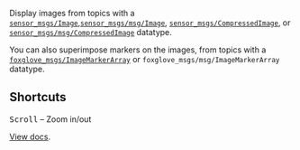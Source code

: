 Display images from topics with a [`sensor_msgs/Image`](https://docs.ros.org/en/noetic/api/sensor_msgs/html/msg/Image.html),[`sensor_msgs/msg/Image`](https://github.com/ros2/common_interfaces/blob/master/sensor_msgs/msg/Image.msg), [`sensor_msgs/CompressedImage`](https://docs.ros.org/en/api/sensor_msgs/html/msg/CompressedImage.html), or [`sensor_msgs/msg/CompressedImage`](https://github.com/ros2/common_interfaces/blob/master/sensor_msgs/msg/CompressedImage.msg) datatype.

You can also superimpose markers on the images, from topics with a [`foxglove_msgs/ImageMarkerArray`](https://github.com/foxglove/ros_foxglove_msgs/blob/main/msg/ImageMarkerArray.msg) or `foxglove_msgs/msg/ImageMarkerArray` datatype.

## Shortcuts

<kbd>Scroll</kbd> – Zoom in/out

[View docs](https://foxglove.dev/docs/panels/image).
